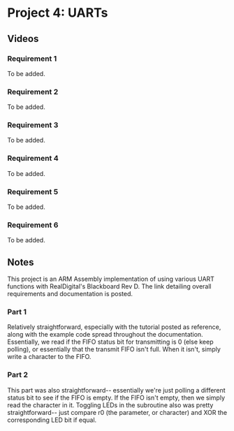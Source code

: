 # Project 4: UARTs

## Videos
### Requirement 1
To be added.

### Requirement 2
To be added.

### Requirement 3
To be added.

### Requirement 4
To be added.

### Requirement 5
To be added.

### Requirement 6
To be added.

## Notes
This project is an ARM Assembly implementation of using various UART functions with RealDigital's Blackboard Rev D. The link detailing overall requirements and documentation is posted.

### Part 1
Relatively straightforward, especially with the tutorial posted as reference, along with the example code spread throughout the documentation. Essentially, we read if the FIFO status bit for transmitting is 0 (else keep polling), or essentially that the transmit FIFO isn't full. When it isn't, simply write a character to the FIFO.

### Part 2
This part was also straightforward-- essentially we're just polling a different status bit to see if the FIFO is empty. If the FIFO isn't empty, then we simply read the character in it. Toggling LEDs in the subroutine also was pretty straightforward-- just compare r0 (the parameter, or character) and XOR the corresponding LED bit if equal.
